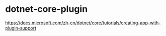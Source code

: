 # dotnet-core-plugin

https://docs.microsoft.com/zh-cn/dotnet/core/tutorials/creating-app-with-plugin-support
